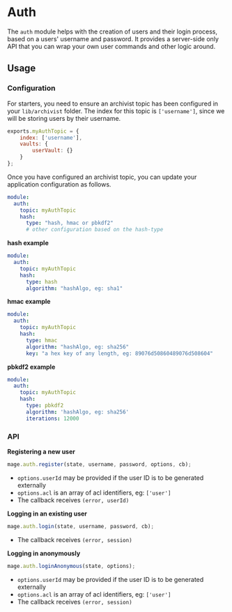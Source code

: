 # Auth

The `auth` module helps with the creation of users and their login process, based on a users' username and password.
It provides a server-side only API that you can wrap your own user commands and other logic around.

## Usage

### Configuration

For starters, you need to ensure an archivist topic has been configured in your `lib/archivist` folder. The index for
this topic is `['username']`, since we will be storing users by their username.

```javascript
exports.myAuthTopic = {
	index: ['username'],
	vaults: {
		userVault: {}
	}
};
```

Once you have configured an archivist topic, you can update your application configuration as follows.

```yaml
module:
  auth:
    topic: myAuthTopic
    hash:
      type: "hash, hmac or pbkdf2"
      # other configuration based on the hash-type
```

**hash example**

```yaml
module:
  auth:
    topic: myAuthTopic
    hash:
      type: hash
      algorithm: "hashAlgo, eg: sha1"
```

**hmac example**

```yaml
module:
  auth:
    topic: myAuthTopic
    hash:
      type: hmac
      algorithm: "hashAlgo, eg: sha256"
      key: "a hex key of any length, eg: 89076d50860489076d508604"
```

**pbkdf2 example**

```yaml
module:
  auth:
    topic: myAuthTopic
    hash:
      type: pbkdf2
      algorithm: 'hashAlgo, eg: sha256'
      iterations: 12000
```

### API

**Registering a new user**

```javascript
mage.auth.register(state, username, password, options, cb);
```

- `options.userId` may be provided if the user ID is to be generated externally
- `options.acl` is an array of acl identifiers, eg: `['user']`
- The callback receives `(error, userId)`

**Logging in an existing user**

```javascript
mage.auth.login(state, username, password, cb);
```

- The callback receives `(error, session)`

**Logging in anonymously**

```javascript
mage.auth.loginAnonymous(state, options);
```

- `options.userId` may be provided if the user ID is to be generated externally
- `options.acl` is an array of acl identifiers, eg: `['user']`
- The callback receives `(error, session)`
